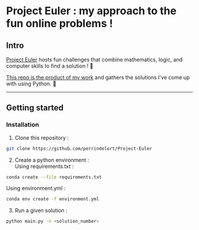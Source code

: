 # Project Euler : my approach to the fun online problems !

## Intro

[Project Euler](https://projecteuler.net/) hosts fun challenges that combine mathematics, logic, and computer skills to find a solution ! 🧠


[This repo is the product of my work](https://github.com/perrindelort) and gathers the solutions I've come up with using Python. 🐍

----

## Getting started
### Installation
1. Clone this repository :
```bash
git clone https://github.com/perrindelort/Project-Euler
```
2. Create a python environment :  
 Using requirements.txt :
```bash
conda create --file requirements.txt
```
Using environment.yml :
```bash
conda env create -f environment.yml
```

3. Run a given solution :
```bash
python main.py -n <solution_number>
```
